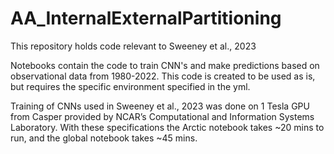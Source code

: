 # AA_InternalExternalPartitioning
This repository holds code relevant to Sweeney et al., 2023

Notebooks contain the code to train CNN's and make predictions based on observational data from 1980-2022. This code is created to be used as is, but requires the specific environment specified in the yml.

Training of CNNs used in Sweeney et al., 2023 was done on 1 Tesla GPU from Casper provided by NCAR’s Computational and Information Systems Laboratory. With these specifications the Arctic notebook takes ~20 mins to run, and the global notebook takes ~45 mins.
